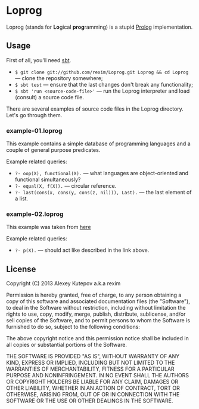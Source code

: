 # Loprog #

Loprog (stands for **Lo**gical **prog**ramming) is a stupid
[Prolog](https://en.wikipedia.org/wiki/Prolog) implementation.

## Usage ##

First of all, you'll need [sbt](http://www.scala-sbt.org/).

* `$ git clone git://github.com/rexim/Loprog.git Loprog && cd Loprog`
— clone the repository somewhere;
* `$ sbt test` — ensure that the last changes don't break any
functionality;
* `$ sbt 'run <source-code-file>'` — run the Loprog interpreter and
load (consult) a source code file.

There are several examples of source code files in the Loprog
directory. Let's go through them.

### example-01.loprog ###

This example contains a simple database of programming languages and a
couple of general purpose predicates.

Example related queries:

* `?- oop(X), functional(X).` — what languages are object-oriented and
  functional simultaneously?
* `?- equal(X, f(X)).` — circular reference.
* `?- last(cons(x, cons(y, cons(z, nil))), Last).` — the last element
  of a list.

### example-02.loprog ###

This example was taken from
[here](http://www.csupomona.edu/~jrfisher/www/prolog_tutorial/3_1.html)

Example related queries:

* `?- p(X).` — should act like described in the link above.

## License ##

Copyright (C) 2013 Alexey Kutepov a.k.a rexim

Permission is hereby granted, free of charge, to any person obtaining
a copy of this software and associated documentation files (the
"Software"), to deal in the Software without restriction, including
without limitation the rights to use, copy, modify, merge, publish,
distribute, sublicense, and/or sell copies of the Software, and to
permit persons to whom the Software is furnished to do so, subject to
the following conditions:

The above copyright notice and this permission notice shall be
included in all copies or substantial portions of the Software.

THE SOFTWARE IS PROVIDED "AS IS", WITHOUT WARRANTY OF ANY KIND,
EXPRESS OR IMPLIED, INCLUDING BUT NOT LIMITED TO THE WARRANTIES OF
MERCHANTABILITY, FITNESS FOR A PARTICULAR PURPOSE AND
NONINFRINGEMENT. IN NO EVENT SHALL THE AUTHORS OR COPYRIGHT HOLDERS BE
LIABLE FOR ANY CLAIM, DAMAGES OR OTHER LIABILITY, WHETHER IN AN ACTION
OF CONTRACT, TORT OR OTHERWISE, ARISING FROM, OUT OF OR IN CONNECTION
WITH THE SOFTWARE OR THE USE OR OTHER DEALINGS IN THE SOFTWARE.
